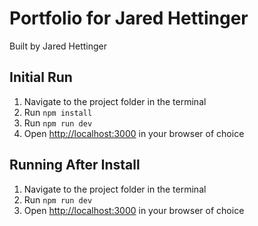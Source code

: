 # Portfolio for Jared Hettinger

Built by Jared Hettinger

## Initial Run

1. Navigate to the project folder in the terminal
1. Run `npm install`
1. Run `npm run dev`
1. Open [http://localhost:3000](http://localhost:3000) in your browser of choice

## Running After Install

1. Navigate to the project folder in the terminal
1. Run `npm run dev`
1. Open [http://localhost:3000](http://localhost:3000) in your browser of choice